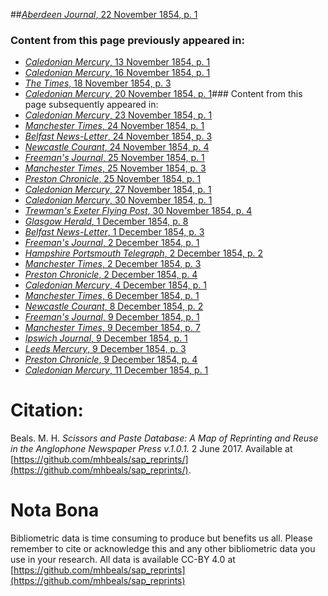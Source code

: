 ##[*Aberdeen Journal*, 22 November 1854, p. 1](https://mhbeals.github.io/sap_html/Aberdeen-Journal/Aberdeen-Journal-22-November-1854-p-1)

### Content from this page previously appeared in:
+ [*Caledonian Mercury*, 13 November 1854, p. 1](https://mhbeals.github.io/sap_html/Caledonian-Mercury/Caledonian-Mercury-13-November-1854-p-1)
+ [*Caledonian Mercury*, 16 November 1854, p. 1](https://mhbeals.github.io/sap_html/Caledonian-Mercury/Caledonian-Mercury-16-November-1854-p-1)
+ [*The Times*, 18 November 1854, p. 3](https://mhbeals.github.io/sap_html/The-Times/The-Times-18-November-1854-p-3)
+ [*Caledonian Mercury*, 20 November 1854, p. 1](https://mhbeals.github.io/sap_html/Caledonian-Mercury/Caledonian-Mercury-20-November-1854-p-1)### Content from this page subsequently appeared in:
+ [*Caledonian Mercury*, 23 November 1854, p. 1](https://mhbeals.github.io/sap_html/Caledonian-Mercury/Caledonian-Mercury-23-November-1854-p-1)
+ [*Manchester Times*, 24 November 1854, p. 1](https://mhbeals.github.io/sap_html/Manchester-Times/Manchester-Times-24-November-1854-p-1)
+ [*Belfast News-Letter*, 24 November 1854, p. 3](https://mhbeals.github.io/sap_html/Belfast-News-Letter/Belfast-News-Letter-24-November-1854-p-3)
+ [*Newcastle Courant*, 24 November 1854, p. 4](https://mhbeals.github.io/sap_html/Newcastle-Courant/Newcastle-Courant-24-November-1854-p-4)
+ [*Freeman's Journal*, 25 November 1854, p. 1](https://mhbeals.github.io/sap_html/Freeman's-Journal/Freeman's-Journal-25-November-1854-p-1)
+ [*Manchester Times*, 25 November 1854, p. 3](https://mhbeals.github.io/sap_html/Manchester-Times/Manchester-Times-25-November-1854-p-3)
+ [*Preston Chronicle*, 25 November 1854, p. 1](https://mhbeals.github.io/sap_html/Preston-Chronicle/Preston-Chronicle-25-November-1854-p-1)
+ [*Caledonian Mercury*, 27 November 1854, p. 1](https://mhbeals.github.io/sap_html/Caledonian-Mercury/Caledonian-Mercury-27-November-1854-p-1)
+ [*Caledonian Mercury*, 30 November 1854, p. 1](https://mhbeals.github.io/sap_html/Caledonian-Mercury/Caledonian-Mercury-30-November-1854-p-1)
+ [*Trewman's Exeter Flying Post*, 30 November 1854, p. 4](https://mhbeals.github.io/sap_html/Trewman's-Exeter-Flying-Post/Trewman's-Exeter-Flying-Post-30-November-1854-p-4)
+ [*Glasgow Herald*, 1 December 1854, p. 8](https://mhbeals.github.io/sap_html/Glasgow-Herald/Glasgow-Herald-1-December-1854-p-8)
+ [*Belfast News-Letter*, 1 December 1854, p. 3](https://mhbeals.github.io/sap_html/Belfast-News-Letter/Belfast-News-Letter-1-December-1854-p-3)
+ [*Freeman's Journal*, 2 December 1854, p. 1](https://mhbeals.github.io/sap_html/Freeman's-Journal/Freeman's-Journal-2-December-1854-p-1)
+ [*Hampshire Portsmouth Telegraph*, 2 December 1854, p. 2](https://mhbeals.github.io/sap_html/Hampshire-Portsmouth-Telegraph/Hampshire-Portsmouth-Telegraph-2-December-1854-p-2)
+ [*Manchester Times*, 2 December 1854, p. 3](https://mhbeals.github.io/sap_html/Manchester-Times/Manchester-Times-2-December-1854-p-3)
+ [*Preston Chronicle*, 2 December 1854, p. 4](https://mhbeals.github.io/sap_html/Preston-Chronicle/Preston-Chronicle-2-December-1854-p-4)
+ [*Caledonian Mercury*, 4 December 1854, p. 1](https://mhbeals.github.io/sap_html/Caledonian-Mercury/Caledonian-Mercury-4-December-1854-p-1)
+ [*Manchester Times*, 6 December 1854, p. 1](https://mhbeals.github.io/sap_html/Manchester-Times/Manchester-Times-6-December-1854-p-1)
+ [*Newcastle Courant*, 8 December 1854, p. 2](https://mhbeals.github.io/sap_html/Newcastle-Courant/Newcastle-Courant-8-December-1854-p-2)
+ [*Freeman's Journal*, 9 December 1854, p. 1](https://mhbeals.github.io/sap_html/Freeman's-Journal/Freeman's-Journal-9-December-1854-p-1)
+ [*Manchester Times*, 9 December 1854, p. 7](https://mhbeals.github.io/sap_html/Manchester-Times/Manchester-Times-9-December-1854-p-7)
+ [*Ipswich Journal*, 9 December 1854, p. 1](https://mhbeals.github.io/sap_html/Ipswich-Journal/Ipswich-Journal-9-December-1854-p-1)
+ [*Leeds Mercury*, 9 December 1854, p. 3](https://mhbeals.github.io/sap_html/Leeds-Mercury/Leeds-Mercury-9-December-1854-p-3)
+ [*Preston Chronicle*, 9 December 1854, p. 4](https://mhbeals.github.io/sap_html/Preston-Chronicle/Preston-Chronicle-9-December-1854-p-4)
+ [*Caledonian Mercury*, 11 December 1854, p. 1](https://mhbeals.github.io/sap_html/Caledonian-Mercury/Caledonian-Mercury-11-December-1854-p-1)
                    
# Citation: 

Beals. M. H. *Scissors and Paste Database: A Map of Reprinting and Reuse in the Anglophone Newspaper Press v.1.0.1.* 2 June 2017. Available at [https://github.com/mhbeals/sap_reprints/](https://github.com/mhbeals/sap_reprints/). 
                    
# Nota Bona

Bibliometric data is time consuming to produce but benefits us all. Please remember to cite or acknowledge this and any other bibliometric data you use in your research. All data is available CC-BY 4.0 at [https://github.com/mhbeals/sap_reprints](https://github.com/mhbeals/sap_reprints)